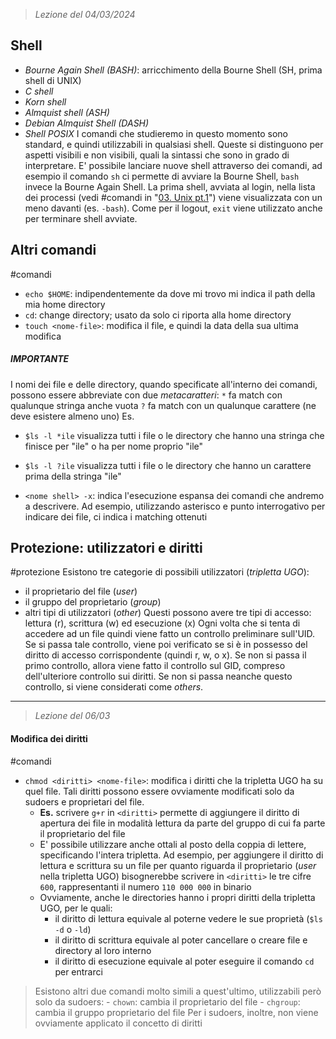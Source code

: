  > *Lezione del 04/03/2024*
## Shell
- *Bourne Again Shell (BASH)*: arricchimento della Bourne Shell (SH, prima shell di UNIX)
- *C shell*
- *Korn shell*
- *Almquist shell (ASH)*
- *Debian Almquist Shell (DASH)*
- *Shell POSIX*
I comandi che studieremo in questo momento sono standard, e quindi utilizzabili in qualsiasi shell.
Queste si distinguono per aspetti visibili e non visibili, quali la sintassi che sono in grado di interpretare.
E' possibile lanciare nuove shell attraverso dei comandi, ad esempio il comando ``sh`` ci permette di avviare la Bourne Shell, ``bash`` invece la Bourne Again Shell. La prima shell, avviata al login, nella lista dei processi (vedi #comandi in "[03. Unix pt.1](03.%20Unix%20pt.1.md)") viene visualizzata con un meno davanti (es. ``-bash``).
Come per il logout, ``exit`` viene utilizzato anche per terminare shell avviate.

## Altri comandi
#comandi
- ``echo $HOME``: indipendentemente da dove mi trovo mi indica il path della mia home directory 
- ``cd``: change directory; usato da solo ci riporta alla home directory
- ``touch <nome-file>``: modifica il file, e quindi la data della sua ultima modifica
##### **IMPORTANTE**
I nomi dei file e delle directory, quando specificate all'interno dei comandi, possono essere abbreviate con due *metacaratteri*:
``*`` fa match con qualunque stringa anche vuota
``?`` fa match con un qualunque carattere (ne deve esistere almeno uno)
Es.
- ``$ls -l *ile`` visualizza tutti i file o le directory che hanno una stringa che finisce per "ile" o ha per nome proprio "ile"
- ``$ls -l ?ile`` visualizza tutti i file o le directory che hanno un carattere prima della stringa "ile"

- ``<nome shell> -x``: indica l'esecuzione espansa dei comandi che andremo a descrivere. Ad esempio, utilizzando asterisco e punto interrogativo per indicare dei file, ci indica i matching ottenuti

## Protezione: utilizzatori e diritti
#protezione 
Esistono tre categorie di possibili utilizzatori (*tripletta UGO*):
- il proprietario del file (*user*)
- il gruppo del proprietario (*group*)
- altri tipi di utilizzatori (*other*) 
Questi possono avere tre tipi di accesso: lettura (r), scrittura (w) ed esecuzione (x)
Ogni volta che si tenta di accedere ad un file quindi viene fatto un controllo preliminare sull'UID. Se si passa tale controllo, viene poi verificato se si è in possesso del diritto di accesso corrispondente (quindi r, w, o x).
Se non si passa il primo controllo, allora viene fatto il controllo sul GID, compreso dell'ulteriore controllo sui diritti. Se non si passa neanche questo controllo, si viene considerati come *others*.

---
> *Lezione del 06/03*
#### Modifica dei diritti
#comandi 

- ``chmod <diritti> <nome-file>``: modifica i diritti che la tripletta UGO ha su quel file. Tali diritti possono essere ovviamente modificati solo da sudoers e proprietari del file.
	- **Es.** scrivere ``g+r`` in ``<diritti>`` permette di aggiungere il diritto di apertura dei file in modalità lettura da parte del gruppo di cui fa parte il proprietario del file
	- E' possibile utilizzare anche ottali al posto della coppia di lettere, specificando l'intera tripletta. Ad esempio, per aggiungere il diritto di lettura e scrittura su un file per quanto riguarda il proprietario (*user* nella tripletta UGO) bisognerebbe scrivere in ``<diritti>`` le tre cifre ``600``, rappresentanti il numero ``110 000 000`` in binario
	- Ovviamente, anche le directories hanno i propri diritti della tripletta UGO, per le quali:
		- il diritto di lettura equivale al poterne vedere le sue proprietà (``$ls -d`` o ``-ld``)
		- il diritto di scrittura equivale al poter cancellare o creare file e directory al loro interno
		- il diritto di esecuzione equivale al poter eseguire il comando ``cd`` per entrarci

>  Esistono altri due comandi molto simili a quest'ultimo, utilizzabili però solo da sudoers:
	- `chown`: cambia il proprietario del file
	- `chgroup`: cambia il gruppo proprietario del file
 > Per i sudoers, inoltre, non viene ovviamente applicato il concetto di diritti
